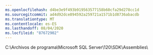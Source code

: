 ```yaml
---
ms.openlocfilehash: d4be3e9f493b919563577158b60cfa29d278cc1d
ms.sourcegitcommit: ad4d92dce894592a259721a1571b1d8736abacdb
ms.translationtype: MT
ms.contentlocale: es-ES
ms.lasthandoff: 08/04/2020
ms.locfileid: "87672902"
---
```

C:\\Archivos de programa\\Microsoft SQL Server\\120\\SDK\\Assemblies\\
